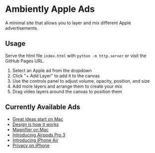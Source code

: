 # Ambiently Apple Ads

A minimal site that allows you to layer and mix different Apple advertisements.

## Usage

Serve the html file `index.html` with `python -m http.server` or visit the GitHub Pages URL.

1. Select an Apple ad from the dropdown
2. Click "+ Add Layer" to add it to the canvas
3. Use the controls panel to adjust volume, opacity, position, and size
4. Add more layers and arrange them to create your mix
5. Drag video layers around the canvas to position them

## Currently Available Ads

- [Great ideas start on Mac](https://www.youtube.com/watch?v=XOBE3FCyaqU)
- [Design is how it works](https://www.youtube.com/watch?v=-ueUb6PNwbs)
- [Magnifier on Mac](https://www.youtube.com/watch?v=R3rBlZGEssw)
- [Introducing Airpods Pro 3](https://www.youtube.com/watch?v=EMmKs8vMKhU)
- [Introducing iPhone Air](https://www.youtube.com/watch?v=M0au92yebLQ)
- [Privacy on iPhone](https://www.youtube.com/watch?v=0HjDpPnxcP0)

